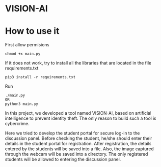 # VISION-AI

# How to use it

First allow permisions

    chmod +x main.py

If it does not work, try to install all the libraries that are located in the file requirements.txt

    pip3 install -r requirements.txt

Run

    ./main.py
    OR
    python3 main.py

In this project, we developed a tool named VISION-AI, based on artificial intelligence to prevent identity theft. The only reason to build such a tool is cybercrime. 

Here we tried to develop the student portal for secure log-in to the discussion panel. Before checking the student, he/she should enter their details in the student portal for registration. After registration,  the details entered by the students will be saved into a file. Also, the image captured through the webcam will be saved into a directory. The only registered students will be allowed to entering the discussion panel. 
